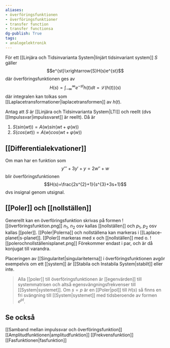 ```yaml
---
aliases: 
- överföringsfunktionen
- överföringsfunktioner
- transfer function
- transfer functionsa
dg-publish: True
tags: 
- analogelektronik
---
```

För ett [[Linjära och Tidsinvarianta System|linjärt tidsinvariant system]] $S$ gäller
$$e^{st}\xrightarrow{S}H(s)e^{st}$$
där överföringsfunktionen ges av$$H(s)=\int_{-\infty}^{\infty}e^{-st}h(t)dt=\mathcal{L}(h(t))(s)$$
där integralen kan tolkas som [[Laplacetransformationer|laplacetransformen]] av $h(t)$.


Antag att $S$ är [[Linjära och Tidsinvarianta System|LTI]] och reellt (dvs [[Impulssvar|impulssvaret]] är reellt). Då är 
1. $S(sin(wt))=A(w)sin(wt+\varphi(w))$
2. $S(cos(wt))=A(w)cos(wt+\varphi(w))$


## [[Differentialekvationer]]
Om man har en funktion som 
$$y'''+3y'+y=2w''+w$$
blir överföringsfunktionen
$$H(s)=\frac{2s^{2}+1}{s^{3}+3s+1}$$
dvs insignal genom utsignal.


## [[Poler]] och [[nollställen]]
Generellt kan en överföringsfunktion skrivas på formen
![[överföringsfunktion.png]]
$n_{1}$, $n_{2}$ osv kallas [[nollställen]] och $p_1$, $p_2$ osv kallas [[poler]].
[[Poler|Polerna]] och nollställena kan markeras i [[Laplace-planet|s-planet]]. [[Poler]] markeras med x och [[nollställen]] med o.
![[polerochnollställenisplanet.png]]
Förekommer endast i par, och är då konjugat till varandra.

Placeringen av [[Singularitet|singulariteterna]] i överföringsfunktionen avgör exempelvis om ett [[system]] är [[Stabila och Instabila System|stabilt]] eller inte.

> Alla [[poler]] till överföringsfunktionen är [[egenvärden]] till systemmatrisen och altså egensvängningsfrekvenser till [[System|systemet]]. Om $s=p$ är en [[Poler|pol]] till $H(s)$ så finns en fri svängning till [[System|systemet]] med tidsberoende av formen $e^{pt}$.


## Se också
[[Samband mellan impulssvar och överföringsfunktion]]
[[Amplitudfunktionen|amplitudfunktion]]
[[Frekvensfunktion]]
[[Fasfunktionen|fasfunktion]]